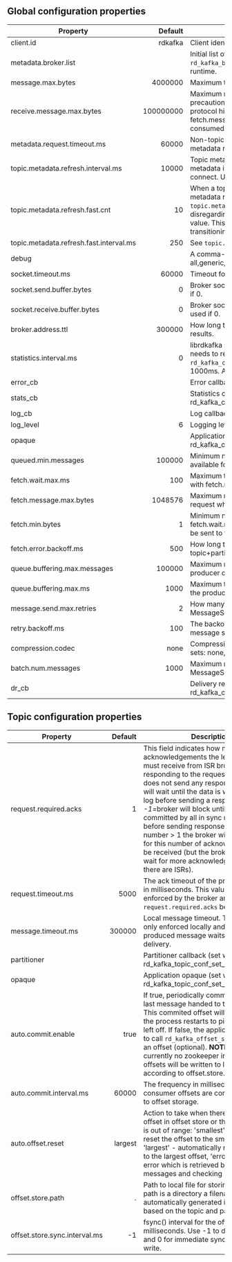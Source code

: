 ## Global configuration properties

Property                                 |       Default | Description              
-----------------------------------------|--------------:|--------------------------
client.id                                |       rdkafka | Client identifier.
metadata.broker.list                     |               | Initial list of brokers. The application may also use `rd_kafka_brokers_add()` to add brokers during runtime.
message.max.bytes                        |       4000000 | Maximum transmit message size.
receive.message.max.bytes                |     100000000 | Maximum receive message size. This is a safety precaution to avoid memory exhaustion in case of protocol hickups. The value should be at least fetch.message.max.bytes * number of partitions consumed from.
metadata.request.timeout.ms              |         60000 | Non-topic request timeout in milliseconds. This is for metadata requests, etc.
topic.metadata.refresh.interval.ms       |         10000 | Topic metadata refresh interval in milliseconds. The metadata is automatically refreshed on error and connect. Use -1 to disable the intervalled refresh.
topic.metadata.refresh.fast.cnt          |            10 | When a topic looses its leader this number of metadata requests are sent with `topic.metadata.refresh.fast.interval.ms` interval disregarding the `topic.metadata.refresh.interval.ms` value. This is used to recover quickly from transitioning leader brokers.
topic.metadata.refresh.fast.interval.ms  |           250 | See `topic.metadata.refresh.fast.cnt` description
debug                                    |               | A comma-separated list of debug contexts to enable: all,generic,broker,topic,metadata,producer,queue,msg
socket.timeout.ms                        |         60000 | Timeout for network requests.
socket.send.buffer.bytes                 |             0 | Broker socket send buffer size. System default is used if 0.
socket.receive.buffer.bytes              |             0 | Broker socket receive buffer size. System default is used if 0.
broker.address.ttl                       |        300000 | How long to cache the broker address resolving results.
statistics.interval.ms                   |             0 | librdkafka statistics emit interval. The application also needs to register a stats callback using `rd_kafka_conf_set_stats_cb()`. The granularity is 1000ms. A value of 0 disables statistics.
error_cb                                 |               | Error callback (set with rd_kafka_conf_set_error_cb())
stats_cb                                 |               | Statistics callback (set with rd_kafka_conf_set_stats_cb())
log_cb                                   |               | Log callback (set with rd_kafka_conf_set_log_cb())
log_level                                |             6 | Logging level (syslog(3) levels)
opaque                                   |               | Application opaque (set with rd_kafka_conf_set_opaque())
queued.min.messages                      |        100000 | Minimum number of messages that should to be available for consumption by application.
fetch.wait.max.ms                        |           100 | Maximum time the broker may wait to fill the response with fetch.min.bytes.
fetch.message.max.bytes                  |       1048576 | Maximum number of bytes per topic+partition to request when fetching messages from the broker.
fetch.min.bytes                          |             1 | Minimum number of bytes the broker responds with. If fetch.wait.max.ms expires the accumulated data will be sent to the client regardless of this setting.
fetch.error.backoff.ms                   |           500 | How long to postpone the next fetch request for a topic+partition in case of a fetch error.
queue.buffering.max.messages             |        100000 | Maximum number of messages allowed on the producer queue.
queue.buffering.max.ms                   |          1000 | Maximum time, in milliseconds, for buffering data on the producer queue.
message.send.max.retries                 |             2 | How many times to retry sending a failing MessageSet. **Note:** retrying may cause reordering.
retry.backoff.ms                         |           100 | The backoff time in milliseconds before retrying a message send.
compression.codec                        |          none | Compression codec to use for compressing message sets: none, gzip or snappy
batch.num.messages                       |          1000 | Maximum number of messages batched in one MessageSet.
dr_cb                                    |               | Delivery report callback (set with rd_kafka_conf_set_dr_cb())


## Topic configuration properties

Property                                 |       Default | Description              
-----------------------------------------|--------------:|--------------------------
request.required.acks                    |             1 | This field indicates how many acknowledgements the leader broker must receive from ISR brokers before responding to the request: *0*=broker does not send any response, *1*=broker will wait until the data is written to local log before sending a response, *-1*=broker will block until message is committed by all in sync replicas (ISRs) before sending response. *>1*=for any number > 1 the broker will block waiting for this number of acknowledgements to be received (but the broker will never wait for more acknowledgements than there are ISRs).
request.timeout.ms                       |          5000 | The ack timeout of the producer request in milliseconds. This value is only enforced by the broker and relies on `request.required.acks` being > 0.
message.timeout.ms                       |        300000 | Local message timeout. This value is only enforced locally and limits the time a produced message waits for successful delivery.
partitioner                              |               | Partitioner callback (set with rd_kafka_topic_conf_set_partitioner_cb())
opaque                                   |               | Application opaque (set with rd_kafka_topic_conf_set_opaque())
auto.commit.enable                       |          true | If true, periodically commit offset of the last message handed to the application. This commited offset will be used when the process restarts to pick up where it left off. If false, the application will have to call `rd_kafka_offset_store()` to store an offset (optional). **NOTE:** There is currently no zookeeper integration, offsets will be written to local file according to offset.store.path.
auto.commit.interval.ms                  |         60000 | The frequency in milliseconds that the consumer offsets are commited (written) to offset storage.
auto.offset.reset                        |       largest | Action to take when there is no initial offset in offset store or the desired offset is out of range: 'smallest' - automatically reset the offset to the smallest offset, 'largest' - automatically reset the offset to the largest offset, 'error' - trigger an error which is retrieved by consuming messages and checking 'message->err'.
offset.store.path                        |             . | Path to local file for storing offsets. If the path is a directory a filename will be automatically generated in that directory based on the topic and partition.
offset.store.sync.interval.ms            |            -1 | fsync() interval for the offset file, in milliseconds. Use -1 to disable syncing, and 0 for immediate sync after each write.

